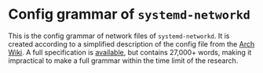 # Config grammar of `systemd-networkd`

This is the config grammar of network files of `systemd-networkd`. It is created according to a simplified description of the config file from the [Arch Wiki](https://wiki.archlinux.org/title/systemd-networkd#network_files). A full specification is [available](https://man.archlinux.org/man/systemd.network.5), but contains 27,000+ words, making it impractical to make a full grammar within the time limit of the research.
